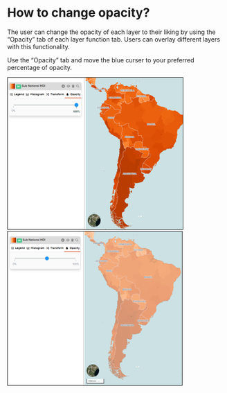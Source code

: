 # How to change opacity?

The user can change the opacity of each layer to their liking by using the “Opacity” tab of each layer function tab. Users can overlay different layers with this functionality.

Use the “Opacity” tab and move the blue curser to your preferred percentage of opacity.

![Opacity1.png](../assets/data/Opacity1.png) ![Opacity2.png](../assets/data/Opacity2.png)
